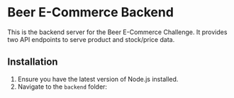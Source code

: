 # Beer E-Commerce Backend

This is the backend server for the Beer E-Commerce Challenge. It provides two API endpoints to serve product and stock/price data.

## Installation

1. Ensure you have the latest version of Node.js installed.
2. Navigate to the `backend` folder:
